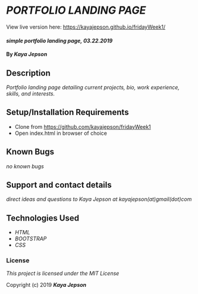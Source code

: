 # _PORTFOLIO LANDING PAGE_
View live version here: https://kayajepson.github.io/fridayWeek1/

#### _simple portfolio landing page, 03.22.2019_

#### By _**Kaya Jepson**_

## Description

_Portfolio landing page detailing current projects, bio, work experience, skills, and interests._

## Setup/Installation Requirements

* Clone from https://github.com/kayajepson/fridayWeek1
* Open index.html in browser of choice

## Known Bugs

_no known bugs_

## Support and contact details

_direct ideas and questions to Kaya Jepson at kayajepson(at)gmail(dot)com_

## Technologies Used

* _HTML_
* _BOOTSTRAP_
* _CSS_

### License

*This project is licensed under the MIT License*

Copyright (c) 2019 **_Kaya Jepson_**

